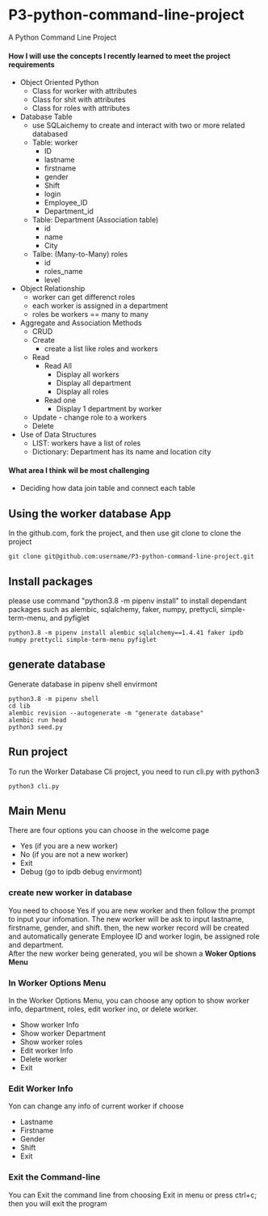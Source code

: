 # P3-python-command-line-project
A Python Command Line Project

#### How I will use the concepts I recently learned to meet the project requirements

- Object Oriented Python
    - Class for worker with attributes
    - Class for shit with attributes
    - Class for roles with attributes
- Database Table
    - use SQLaichemy to create and interact with two or more related databased
    - Table: worker
        - ID
        - lastname
        - firstname
        - gender
        - Shift
        - login
        - Employee_ID
        - Department_id
    - Table: Department (Association table)
        - id
        - name
        - City
    - Talbe: (Many-to-Many) roles
        - id
        - roles_name
        - level
- Object Relationship
    - worker can get differenct roles
    - each worker is assigned in a department
    - roles be workers == many to many
- Aggregate and Association Methods
    - CRUD
    - Create 
        - create a list like roles and workers
    - Read
        - Read All
            - Display all workers
            - Display all department
            - Display all roles
        - Read one
            - Display 1 department by worker
    - Update
            - change role to a workers
    - Delete
- Use of Data Structures
    - LIST: workers have a list of roles
    - Dictionary: Department has its name and location city

#### What area I think wil be most challenging
- Deciding how data join table and connect each table


## Using the worker database App
In the github.com, fork the project, and then use git clone to clone the project

```shell
git clone git@github.com:username/P3-python-command-line-project.git
```
## Install packages
please use command "python3.8 -m pipenv install" to install dependant packages such as alembic, sqlalchemy, faker, numpy, prettycli, simple-term-menu, and pyfiglet

```shell
python3.8 -m pipenv install alembic sqlalchemy==1.4.41 faker ipdb numpy prettycli simple-term-menu pyfiglet
```
## generate database
Generate database in pipenv shell envirmont
```shell
python3.8 -m pipenv shell
cd lib
alembic revision --autogenerate -m "generate database"
alembic run head
python3 seed.py
```
## Run project
To run the Worker Database Cli project, you need to run cli.py with python3
```shell
python3 cli.py
```
## Main Menu
There are four options you can choose in the welcome page
- Yes (if you are a new worker)
- No (if you are not a new worker)
- Exit 
- Debug (go to ipdb debug envirmont)
### create new worker in database
You need to choose Yes if you are new worker and then follow the prompt to input your infomation.
The new worker will be ask to input lastname, firstname, gender, and shift. then, the new worker record will be created and automatically generate Employee ID and worker login, be assigned role and department.\
After the new worker being generated, you wil be shown a <b>Woker Options Menu</b>

### In Worker Options Menu
In the Worker Options Menu, you can choose any option to show worker info, department, roles, edit worker ino, or delete worker.
- Show worker Info
- Show worker Department
- Show worker roles
- Edit worker Info
- Delete worker
- Exit

### Edit Worker Info
Yon can change any info of current worker if choose
- Lastname 
- Firstname 
- Gender 
- Shift 
- Exit

### Exit the Command-line
You can Exit the command line from choosing Exit in menu or press ctrl+c; then you will exit the program